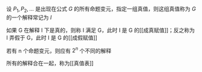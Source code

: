 设 $P_{1},P_{2},\dots$  是出现在公式 $G$ 的所有命题变元，指定一组真值，则这组真值称为 $G$ 的一个解释常记为 $I$


如果 G 在解释 I 下是真的，则称 I 满足 G，此时 I 是 G 的[[成真赋值]]；反之称为 I 弄假于 G，此时 I 是 G 的[[成假赋值]]

若有 n 个命题变元，则应有 $2^{n}$ 个不同的解释

所有的解释合在一起，称为[[真值表]]

